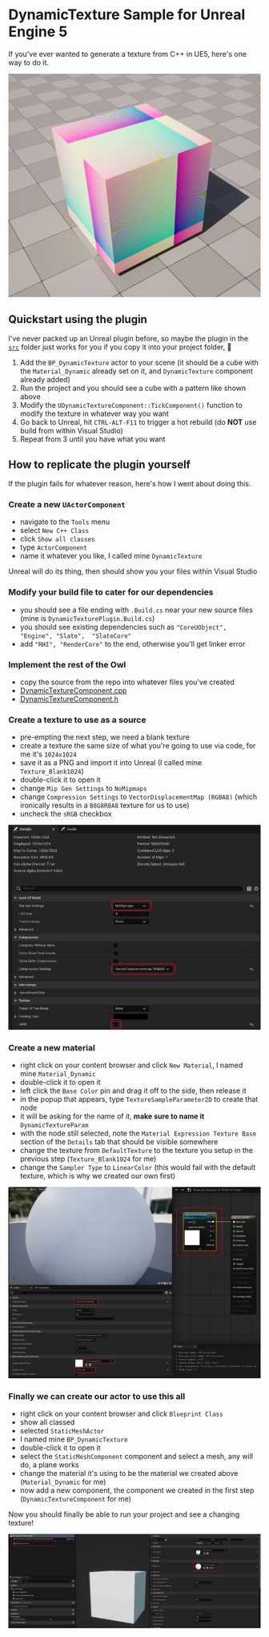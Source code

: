 # DynamicTexture Sample for Unreal Engine 5

If you've ever wanted to generate a texture from C++ in UE5, here's one way to do it.

![beauty is in the eye of the blind beholder](./readme_resources/result.jpg)

## Quickstart using the plugin

I've never packed up an Unreal plugin before, so maybe the plugin in the [`src`](./src) folder just works for you if you copy it into your project folder, :shrug:

1. Add the `BP_DynamicTexture` actor to your scene (it should be a cube with the `Material_Dynamic` already set on it, and `DynamicTexture` component already added)
2. Run the project and you should see a cube with a pattern like shown above
3. Modify the `UDynamicTextureComponent::TickComponent()` function to modify the texture in whatever way you want
4. Go back to Unreal, hit `CTRL-ALT-F11` to trigger a hot rebuild (do **NOT** use build from within Visual Studio)
5. Repeat from 3 until you have what you want

## How to replicate the plugin yourself

If the plugin fails for whatever reason, here's how I went about doing this.

### Create a new `UActorComponent`

- navigate to the `Tools` menu
- select `New C++ Class`
- click `Show all classes`
- type `ActorComponent`
- name it whatever you like, I called mine `DynamicTexture`

Unreal will do its thing, then should show you your files within Visual Studio

### Modify your build file to cater for our dependencies

- you should see a file ending with `.Build.cs` near your new source files (mine is `DynamicTexturePlugin.Build.cs`)
- you should see existing dependencies such as `"CoreUObject", "Engine", "Slate",  "SlateCore"`
- add `"RHI", "RenderCore"` to the end, otherwise you'll get linker error

### Implement the rest of the Owl

- copy the source from the repo into whatever files you've created
- [DynamicTextureComponent.cpp](src\DynamicTexturePlugin\Source\DynamicTexturePlugin\Private\DynamicTextureComponent.cpp)
- [DynamicTextureComponent.h](src\DynamicTexturePlugin\Source\DynamicTexturePlugin\Public\DynamicTextureComponent.cpp)

### Create a texture to use as a source

- pre-empting the next step, we need a blank texture
- create a texture the same size of what you're going to use via code, for me it's `1024x1024`
- save it as a PNG and import it into Unreal (I called mine `Texture_Blank1024`)
- double-click it to open it
- change `Mip Gen Settings` to `NoMipmaps`
- change `Compression Settings` to `VectorDisplacementMap (RGBA8)` (which ironically results in a `B8G8R8A8` texture for us to use)
- uncheck the `sRGB` checkbox

![texture settings](./readme_resources/texture_settings.jpg)

### Create a new material

- right click on your content browser and click `New Material`, I named mine `Material_Dynamic`
- double-click it to open it
- left click the `Base Color` pin and drag it off to the side, then release it
- in the popup that appears, type `TextureSampleParameter2D` to create that node
- it will be asking for the name of it, **make sure to name it** `DynamicTextureParam`
- with the node still selected, note the `Material Expression Texture Base` section of the `Details` tab that should be visible somewhere
- change the texture from `DefaultTexture` to the texture you setup in the previous step (`Texture_Blank1024` for me)
- change the `Sampler Type` to `LinearColor` (this would fail with the default texture, which is why we created our own first)

![material settings](./readme_resources/material_settings.jpg)

### Finally we can create our actor to use this all

- right click on your content browser and click `Blueprint Class`
- show all classed
- selected `StaticMeshActor`
- I named mine `BP_DynamicTexture`
- double-click it to open it
- select the `StaticMeshComponent` component and select a mesh, any will do, a plane works
- change the material it's using to be the material we created above (`Material_Dynamic` for me)
- now add a new component, the component we created in the first step (`DynamicTextureComponent` for me)

Now you should finally be able to run your project and see a changing texture!

![actor settings](./readme_resources/actor_settings.jpg)
